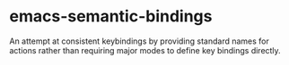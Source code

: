 # emacs-semantic-bindings
An attempt at consistent keybindings by providing standard names for actions rather than requiring major modes to define key bindings directly.
